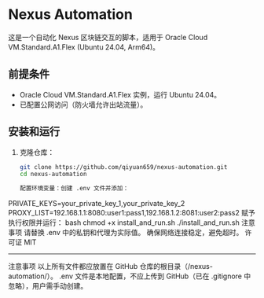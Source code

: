 # Nexus Automation

这是一个自动化 Nexus 区块链交互的脚本，适用于 Oracle Cloud VM.Standard.A1.Flex (Ubuntu 24.04, Arm64)。

## 前提条件
- Oracle Cloud VM.Standard.A1.Flex 实例，运行 Ubuntu 24.04。
- 已配置公网访问（防火墙允许出站流量）。

## 安装和运行
1. 克隆仓库：
   ```bash
   git clone https://github.com/qiyuan659/nexus-automation.git
   cd nexus-automation

   配置环境变量：创建 .env 文件并添加：
PRIVATE_KEYS=your_private_key_1,your_private_key_2
PROXY_LIST=192.168.1.1:8080:user1:pass1,192.168.1.2:8081:user2:pass2
赋予执行权限并运行：
bash
chmod +x install_and_run.sh
./install_and_run.sh
注意事项
请替换 .env 中的私钥和代理为实际值。
确保网络连接稳定，避免超时。
许可证
MIT

---


注意事项
以上所有文件都应放置在 GitHub 仓库的根目录（/nexus-automation/）。
.env 文件是本地配置，不应上传到 GitHub（已在 .gitignore 中忽略），用户需手动创建。
